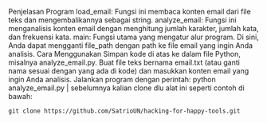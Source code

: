 Penjelasan Program
    load_email: Fungsi ini membaca konten email dari file teks dan mengembalikannya sebagai string.
    analyze_email: Fungsi ini menganalisis konten email dengan menghitung jumlah karakter, jumlah kata, dan frekuensi kata.
    main: Fungsi utama yang mengatur alur program. Di sini, Anda dapat mengganti file_path dengan path ke file email yang ingin Anda analisis.
Cara Menggunakan
    Simpan kode di atas ke dalam file Python, misalnya analyze_email.py.
    Buat file teks bernama email.txt (atau ganti nama sesuai dengan yang ada di kode) dan masukkan konten email yang ingin Anda analisis.
    Jalankan program dengan perintah: python analyze_email.py | sebelumnya kalian clone dlu alat ini seperti contoh di bawah:
    
    git clone https://github.com/SatrioUN/hacking-for-happy-tools.git
    



